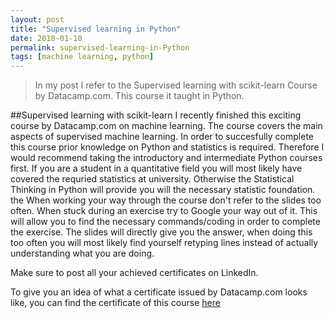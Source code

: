 ```yaml
---
layout: post
title: "Supervised learning in Python"
date: 2018-01-10
permalink: supervised-learning-in-Python
tags: [machine learning, python]
---
```


> In my post I refer to the Supervised learning with scikit-learn Course by Datacamp.com. This course it taught in Python.

##Supervised learning with scikit-learn 
I recently finished this exciting course by Datacamp.com on machine learning. The course covers the main aspects of supervised machine learning. In order to succesfully complete this
course prior knowledge on Python and statistics is required. Therefore I would recommend taking the introductory and intermediate Python courses first. 
If you are a student in a quantitative field you will most likely have covered the requried statistics at university. Otherwise the Statistical Thinking in Python will provide you will the necessary statistic foundation. the When working your way through the course don't refer to the slides too often. When stuck during an exercise try to Google your way out of it. This will
allow you to find the necessary commands/coding in order to complete the exercise. The slides will directly give you the answer, when doing this too often
you will most likely find yourself retyping lines instead of actually understanding what you are doing.

Make sure to post all your achieved certificates on LinkedIn.

To give you an idea of what a certificate issued by Datacamp.com looks like, you can find the certificate of this course [here](https://github.com/Thijsq/Datacamp/blob/raw/Supervised%20learning%20with%20scikit.pdf)

